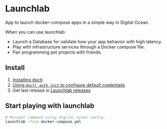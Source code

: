 # Launchlab

App to launch docker-compose apps in a simple way in Digital Ocean.

When you can use launchlab:

- Launch a Database for validate how your app behavior with high latency.
- Play with infrastructure services through a Docker compose file.
- Pair programming pet projects with friends.

## Install

1. [Installing doctl](https://github.com/digitalocean/doctl#installing-doctl)
1. [Using `doctl auth init` to configure default credentails](https://ldocs.digitalocean.com/reference/doctl/reference/auth/init/) 
1. Get last release in [Launchlab releases](https://github.com/sergsoares/launchlab/releases/)

## Start playing with launchlab 

```bash
# Minimal command using digital ocean config.
launchlab -file docker-compose.yml
```
